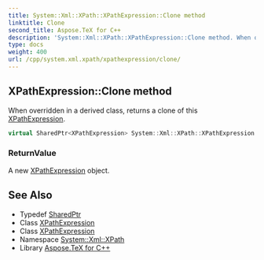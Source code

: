 ```yaml
---
title: System::Xml::XPath::XPathExpression::Clone method
linktitle: Clone
second_title: Aspose.TeX for C++
description: 'System::Xml::XPath::XPathExpression::Clone method. When overridden in a derived class, returns a clone of this XPathExpression in C++.'
type: docs
weight: 400
url: /cpp/system.xml.xpath/xpathexpression/clone/
---
```

## XPathExpression::Clone method


When overridden in a derived class, returns a clone of this [XPathExpression](../).

```cpp
virtual SharedPtr<XPathExpression> System::Xml::XPath::XPathExpression::Clone()=0
```


### ReturnValue

A new [XPathExpression](../) object.

## See Also

* Typedef [SharedPtr](../../../system/sharedptr/)
* Class [XPathExpression](../)
* Class [XPathExpression](../)
* Namespace [System::Xml::XPath](../../)
* Library [Aspose.TeX for C++](../../../)
